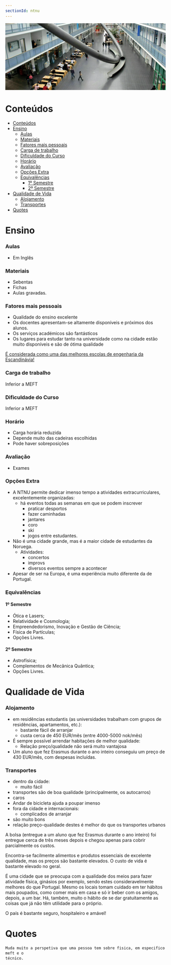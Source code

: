 ```yaml
---
sectionId: ntnu
---
```


<img src="images/tum.webp" alt="TUM" class="rounded-image">

# Conteúdos

-   [Conteúdos](#conteúdos)
-   [Ensino](#ensino)
    -   [Aulas](#aulas)
    -   [Materiais](#materiais)
    -   [Fatores mais pessoais](#fatores-mais-pessoais)
    -   [Carga de trabalho](#carga-de-trabalho)
    -   [Dificuldade do Curso](#dificuldade-do-curso)
    -   [Horário](#horário)
    -   [Avaliação](#avaliação)
    -   [Opções Extra](#opções-extra)
    -   [Equivalências](#equivalências)
        -   [1º Semestre](#1º-semestre)
        -   [2º Semestre](#2º-semestre)
-   [Qualidade de Vida](#qualidade-de-vida)
    -   [Alojamento](#alojamento)
    -   [Transportes](#transportes)
-   [Quotes](#quotes)

# Ensino

### Aulas

-   Em Inglês

### Materiais

-   Sebentas
-   Fichas
-   Aulas gravadas.

### Fatores mais pessoais

-   Qualidade do ensino excelente
-   Os docentes apresentam-se altamente disponíveis e próximos dos alunos.
-   Os serviços académicos são fantásticos
-   Os lugares para estudar tanto na universidade como na cidade estão muito disponíveis e são de ótima qualidade

<u>É considerada como uma das melhores escolas de engenharia da Escandinávia!</u>

### Carga de trabalho

Inferior a MEFT

### Dificuldade do Curso

Inferior a MEFT

### Horário

-   Carga horária reduzida
-   Depende muito das cadeiras escolhidas
-   Pode haver sobreposições

### Avaliação

-   Exames

### Opções Extra

-   A NTNU permite dedicar imenso tempo a atividades extracurriculares, excelentemente organizadas:
    -   há eventos todas as semanas em que se podem inscrever
        -   praticar desportos
        -   fazer caminhadas
        -   jantares
        -   coro
        -   ski
        -   jogos entre estudantes.
-   Não é uma cidade grande, mas é a maior cidade de estudantes da Noruega.
    -   Atividades:
        -   concertos
        -   improvs
        -   diversos eventos sempre a acontecer
-   Apesar de ser na Europa, é uma experiência muito diferente da de Portugal.

### Equivalências

#### 1º Semestre

-   Ótica e Lasers;
-   Relatividade e Cosmologia;
-   Empreendedorismo, Inovação e Gestão de Ciência;
-   Física de Partículas;
-   Opções Livres.

#### 2º Semestre

-   Astrofísica;
-   Complementos de Mecânica Quântica;
-   Opções Livres.

# Qualidade de Vida

### Alojamento

-   em residências estudantis (as universidades trabalham com grupos de residências, apartamentos, etc.):
    -   bastante fácil de arranjar
    -   custa cerca de 450 EUR/mês (entre 4000-5000 nok/mês)
-   É sempre possível arrendar habitações de melhor qualidade:
    -   Relação preço/qualidade não será muito vantajosa
-   Um aluno que fez Erasmus durante o ano inteiro conseguiu um preço de 430 EUR/mês, com despesas incluídas.

### Transportes

-   dentro da cidade:
    -   muito fácil
-   transportes são de boa qualidade (principalmente, os autocarros)
-   caros
-   Andar de bicicleta ajuda a poupar imenso
-   fora da cidade e internacionais:
    -   complicados de arranjar
-   são muito bons
-   relação preço-qualidade destes é melhor do que os transportes urbanos

A bolsa (entregue a um aluno que fez Erasmus durante o ano inteiro) foi entregue cerca de três meses depois e chegou apenas para cobrir parcialmente os custos.

Encontra-se facilmente alimentos e produtos essenciais de excelente qualidade, mas os preços são bastante elevados. O custo de vida é bastante elevado no geral.

É uma cidade que se preocupa com a qualidade dos meios para fazer atividade física, ginásios por exemplo, sendo estes consideravelmente melhores do que Portugal. Mesmo os locais tomam cuidado em ter hábitos mais poupados, como comer mais em casa e só ir beber com os amigos, depois, a um bar. Há, também, muito o hábito de se dar gratuitamente as coisas que já não têm utilidade para o próprio.

O país é bastante seguro, hospitaleiro e amável!

# Quotes

```
Muda muito a perspetiva que uma pessoa tem sobre fisica, em especifico meft e o
técnico.
```
